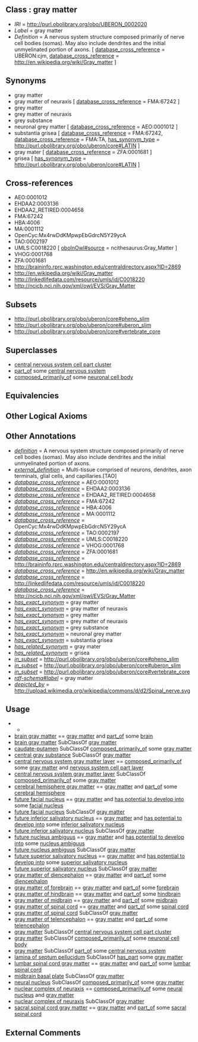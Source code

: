 
## Class : gray matter

 * *IRI* = http://purl.obolibrary.org/obo/UBERON_0002020
 * *Label* = gray matter
 * *Definition* = A nervous system structure composed primarily of nerve cell bodies (somas). May also include dendrites and the initial unmyelinated portion of axons. [ [database_cross_reference](../../ef/oboInOwl#hasDbXref.md) = UBERON:cjm, [database_cross_reference](../../ef/oboInOwl#hasDbXref.md) = http://en.wikipedia.org/wiki/Gray_matter ]

## Synonyms

 * gray matter
 * gray matter of neuraxis [ [database_cross_reference](../../ef/oboInOwl#hasDbXref.md) = FMA:67242 ]
 * grey matter
 * grey matter of neuraxis
 * grey substance
 * neuronal grey matter [ [database_cross_reference](../../ef/oboInOwl#hasDbXref.md) = AEO:0001012 ]
 * substantia grisea [ [database_cross_reference](../../ef/oboInOwl#hasDbXref.md) = FMA:67242, [database_cross_reference](../../ef/oboInOwl#hasDbXref.md) = FMA:TA, [has_synonym_type](../../pe/oboInOwl#hasSynonymType.md) = http://purl.obolibrary.org/obo/uberon/core#LATIN ]
 * gray mater [ [database_cross_reference](../../ef/oboInOwl#hasDbXref.md) = ZFA:0001681 ]
 * grisea [ [has_synonym_type](../../pe/oboInOwl#hasSynonymType.md) = http://purl.obolibrary.org/obo/uberon/core#LATIN ]

## Cross-references

 * AEO:0001012
 * EHDAA2:0003136
 * EHDAA2_RETIRED:0004658
 * FMA:67242
 * HBA:4006
 * MA:0001112
 * OpenCyc:Mx4rwDdKMpwpEbGdrcN5Y29ycA
 * TAO:0002197
 * UMLS:C0018220 [ [oboInOwl#source](../../ce/oboInOwl#source.md) = ncithesaurus:Gray_Matter ]
 * VHOG:0001768
 * ZFA:0001681
 * http://braininfo.rprc.washington.edu/centraldirectory.aspx?ID=2869
 * http://en.wikipedia.org/wiki/Gray_matter
 * http://linkedlifedata.com/resource/umls/id/C0018220
 * http://ncicb.nci.nih.gov/xml/owl/EVS/Gray_Matter

## Subsets

 * http://purl.obolibrary.org/obo/uberon/core#pheno_slim
 * http://purl.obolibrary.org/obo/uberon/core#uberon_slim
 * http://purl.obolibrary.org/obo/uberon/core#vertebrate_core

## Superclasses

 * [central nervous system cell part cluster](../../UBERON/15/UBERON_0011215.md)
 * [part_of](../../BFO/50/BFO_0000050.md) some [central nervous system](../../UBERON/17/UBERON_0001017.md)
 * [composed_primarily_of](../../RO/73/RO_0002473.md) some [neuronal cell body](../../GO/25/GO_0043025.md)

## Equivalencies


## Other Logical Axioms


## Other Annotations

 * *[definition](../../IAO/15/IAO_0000115.md)* = A nervous system structure composed primarily of nerve cell bodies (somas). May also include dendrites and the initial unmyelinated portion of axons.
 * *[external_definition](../../UBPROP/01/UBPROP_0000001.md)* = Multi-tissue comprised of neurons, dendrites, axon terminals, glial cells, and capillaries.[TAO]
 * *[database_cross_reference](../../ef/oboInOwl#hasDbXref.md)* = AEO:0001012
 * *[database_cross_reference](../../ef/oboInOwl#hasDbXref.md)* = EHDAA2:0003136
 * *[database_cross_reference](../../ef/oboInOwl#hasDbXref.md)* = EHDAA2_RETIRED:0004658
 * *[database_cross_reference](../../ef/oboInOwl#hasDbXref.md)* = FMA:67242
 * *[database_cross_reference](../../ef/oboInOwl#hasDbXref.md)* = HBA:4006
 * *[database_cross_reference](../../ef/oboInOwl#hasDbXref.md)* = MA:0001112
 * *[database_cross_reference](../../ef/oboInOwl#hasDbXref.md)* = OpenCyc:Mx4rwDdKMpwpEbGdrcN5Y29ycA
 * *[database_cross_reference](../../ef/oboInOwl#hasDbXref.md)* = TAO:0002197
 * *[database_cross_reference](../../ef/oboInOwl#hasDbXref.md)* = UMLS:C0018220
 * *[database_cross_reference](../../ef/oboInOwl#hasDbXref.md)* = VHOG:0001768
 * *[database_cross_reference](../../ef/oboInOwl#hasDbXref.md)* = ZFA:0001681
 * *[database_cross_reference](../../ef/oboInOwl#hasDbXref.md)* = http://braininfo.rprc.washington.edu/centraldirectory.aspx?ID=2869
 * *[database_cross_reference](../../ef/oboInOwl#hasDbXref.md)* = http://en.wikipedia.org/wiki/Gray_matter
 * *[database_cross_reference](../../ef/oboInOwl#hasDbXref.md)* = http://linkedlifedata.com/resource/umls/id/C0018220
 * *[database_cross_reference](../../ef/oboInOwl#hasDbXref.md)* = http://ncicb.nci.nih.gov/xml/owl/EVS/Gray_Matter
 * *[has_exact_synonym](../../ym/oboInOwl#hasExactSynonym.md)* = gray matter
 * *[has_exact_synonym](../../ym/oboInOwl#hasExactSynonym.md)* = gray matter of neuraxis
 * *[has_exact_synonym](../../ym/oboInOwl#hasExactSynonym.md)* = grey matter
 * *[has_exact_synonym](../../ym/oboInOwl#hasExactSynonym.md)* = grey matter of neuraxis
 * *[has_exact_synonym](../../ym/oboInOwl#hasExactSynonym.md)* = grey substance
 * *[has_exact_synonym](../../ym/oboInOwl#hasExactSynonym.md)* = neuronal grey matter
 * *[has_exact_synonym](../../ym/oboInOwl#hasExactSynonym.md)* = substantia grisea
 * *[has_related_synonym](../../ym/oboInOwl#hasRelatedSynonym.md)* = gray mater
 * *[has_related_synonym](../../ym/oboInOwl#hasRelatedSynonym.md)* = grisea
 * *[in_subset](../../et/oboInOwl#inSubset.md)* = http://purl.obolibrary.org/obo/uberon/core#pheno_slim
 * *[in_subset](../../et/oboInOwl#inSubset.md)* = http://purl.obolibrary.org/obo/uberon/core#uberon_slim
 * *[in_subset](../../et/oboInOwl#inSubset.md)* = http://purl.obolibrary.org/obo/uberon/core#vertebrate_core
 * *[rdf-schema#label](../../el/rdf-schema#label.md)* = gray matter
 * *[depicted_by](../../depicted/by/depicted_by.md)* = http://upload.wikimedia.org/wikipedia/commons/d/d2/Spinal_nerve.svg

## Usage

 * -
 * [brain gray matter](../../UBERON/28/UBERON_0003528.md) == [gray matter](../../UBERON/20/UBERON_0002020.md) and [part_of](../../BFO/50/BFO_0000050.md) some [brain](../../UBERON/55/UBERON_0000955.md)
 * [brain gray matter](../../UBERON/28/UBERON_0003528.md) SubClassOf [gray matter](../../UBERON/20/UBERON_0002020.md)
 * [caudate-putamen](../../UBERON/83/UBERON_0005383.md) SubClassOf [composed_primarily_of](../../RO/73/RO_0002473.md) some [gray matter](../../UBERON/20/UBERON_0002020.md)
 * [central gray substance](../../UBERON/11/UBERON_0035011.md) SubClassOf [gray matter](../../UBERON/20/UBERON_0002020.md)
 * [central nervous system gray matter layer](../../UBERON/48/UBERON_0016548.md) == [composed_primarily_of](../../RO/73/RO_0002473.md) some [gray matter](../../UBERON/20/UBERON_0002020.md) and [nervous system cell part layer](../../UBERON/03/UBERON_0022303.md)
 * [central nervous system gray matter layer](../../UBERON/48/UBERON_0016548.md) SubClassOf [composed_primarily_of](../../RO/73/RO_0002473.md) some [gray matter](../../UBERON/20/UBERON_0002020.md)
 * [cerebral hemisphere gray matter](../../UBERON/01/UBERON_0005401.md) == [gray matter](../../UBERON/20/UBERON_0002020.md) and [part_of](../../BFO/50/BFO_0000050.md) some [cerebral hemisphere](../../UBERON/69/UBERON_0001869.md)
 * [future facial nucleus](../../UBERON/23/UBERON_0010123.md) == [gray matter](../../UBERON/20/UBERON_0002020.md) and [has potential to develop into](../../RO/87/RO_0002387.md) some [facial nucleus](../../UBERON/27/UBERON_0000127.md)
 * [future facial nucleus](../../UBERON/23/UBERON_0010123.md) SubClassOf [gray matter](../../UBERON/20/UBERON_0002020.md)
 * [future inferior salivatory nucleus](../../UBERON/24/UBERON_0010124.md) == [gray matter](../../UBERON/20/UBERON_0002020.md) and [has potential to develop into](../../RO/87/RO_0002387.md) some [inferior salivatory nucleus](../../UBERON/72/UBERON_0002872.md)
 * [future inferior salivatory nucleus](../../UBERON/24/UBERON_0010124.md) SubClassOf [gray matter](../../UBERON/20/UBERON_0002020.md)
 * [future nucleus ambiguus](../../UBERON/26/UBERON_0010126.md) == [gray matter](../../UBERON/20/UBERON_0002020.md) and [has potential to develop into](../../RO/87/RO_0002387.md) some [nucleus ambiguus](../../UBERON/19/UBERON_0001719.md)
 * [future nucleus ambiguus](../../UBERON/26/UBERON_0010126.md) SubClassOf [gray matter](../../UBERON/20/UBERON_0002020.md)
 * [future superior salivatory nucleus](../../UBERON/25/UBERON_0010125.md) == [gray matter](../../UBERON/20/UBERON_0002020.md) and [has potential to develop into](../../RO/87/RO_0002387.md) some [superior salivatory nucleus](../../UBERON/49/UBERON_0002149.md)
 * [future superior salivatory nucleus](../../UBERON/25/UBERON_0010125.md) SubClassOf [gray matter](../../UBERON/20/UBERON_0002020.md)
 * [gray matter of diencephalon](../../UBERON/69/UBERON_0019269.md) == [gray matter](../../UBERON/20/UBERON_0002020.md) and [part_of](../../BFO/50/BFO_0000050.md) some [diencephalon](../../UBERON/94/UBERON_0001894.md)
 * [gray matter of forebrain](../../UBERON/64/UBERON_0019264.md) == [gray matter](../../UBERON/20/UBERON_0002020.md) and [part_of](../../BFO/50/BFO_0000050.md) some [forebrain](../../UBERON/90/UBERON_0001890.md)
 * [gray matter of hindbrain](../../UBERON/63/UBERON_0019263.md) == [gray matter](../../UBERON/20/UBERON_0002020.md) and [part_of](../../BFO/50/BFO_0000050.md) some [hindbrain](../../UBERON/28/UBERON_0002028.md)
 * [gray matter of midbrain](../../UBERON/67/UBERON_0019267.md) == [gray matter](../../UBERON/20/UBERON_0002020.md) and [part_of](../../BFO/50/BFO_0000050.md) some [midbrain](../../UBERON/91/UBERON_0001891.md)
 * [gray matter of spinal cord](../../UBERON/15/UBERON_0002315.md) == [gray matter](../../UBERON/20/UBERON_0002020.md) and [part_of](../../BFO/50/BFO_0000050.md) some [spinal cord](../../UBERON/40/UBERON_0002240.md)
 * [gray matter of spinal cord](../../UBERON/15/UBERON_0002315.md) SubClassOf [gray matter](../../UBERON/20/UBERON_0002020.md)
 * [gray matter of telencephalon](../../UBERON/00/UBERON_0011300.md) == [gray matter](../../UBERON/20/UBERON_0002020.md) and [part_of](../../BFO/50/BFO_0000050.md) some [telencephalon](../../UBERON/93/UBERON_0001893.md)
 * [gray matter](../../UBERON/20/UBERON_0002020.md) SubClassOf [central nervous system cell part cluster](../../UBERON/15/UBERON_0011215.md)
 * [gray matter](../../UBERON/20/UBERON_0002020.md) SubClassOf [composed_primarily_of](../../RO/73/RO_0002473.md) some [neuronal cell body](../../GO/25/GO_0043025.md)
 * [gray matter](../../UBERON/20/UBERON_0002020.md) SubClassOf [part_of](../../BFO/50/BFO_0000050.md) some [central nervous system](../../UBERON/17/UBERON_0001017.md)
 * [lamina of septum pellucidum](../../UBERON/42/UBERON_0002742.md) SubClassOf [has_part](../../BFO/51/BFO_0000051.md) some [gray matter](../../UBERON/20/UBERON_0002020.md)
 * [lumbar spinal cord gray matter](../../UBERON/36/UBERON_0029636.md) == [gray matter](../../UBERON/20/UBERON_0002020.md) and [part_of](../../BFO/50/BFO_0000050.md) some [lumbar spinal cord](../../UBERON/92/UBERON_0002792.md)
 * [midbrain basal plate](../../UBERON/85/UBERON_0010285.md) SubClassOf [gray matter](../../UBERON/20/UBERON_0002020.md)
 * [neural nucleus](../../UBERON/25/UBERON_0000125.md) SubClassOf [composed_primarily_of](../../RO/73/RO_0002473.md) some [gray matter](../../UBERON/20/UBERON_0002020.md)
 * [nuclear complex of neuraxis](../../UBERON/45/UBERON_0007245.md) == [composed_primarily_of](../../RO/73/RO_0002473.md) some [neural nucleus](../../UBERON/25/UBERON_0000125.md) and [gray matter](../../UBERON/20/UBERON_0002020.md)
 * [nuclear complex of neuraxis](../../UBERON/45/UBERON_0007245.md) SubClassOf [gray matter](../../UBERON/20/UBERON_0002020.md)
 * [sacral spinal cord gray matter](../../UBERON/03/UBERON_0029503.md) == [gray matter](../../UBERON/20/UBERON_0002020.md) and [part_of](../../BFO/50/BFO_0000050.md) some [sacral spinal cord](../../UBERON/43/UBERON_0005843.md)

## External Comments

